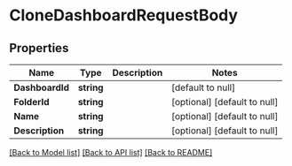 # CloneDashboardRequestBody

## Properties
Name | Type | Description | Notes
------------ | ------------- | ------------- | -------------
**DashboardId** | **string** |  | [default to null]
**FolderId** | **string** |  | [optional] [default to null]
**Name** | **string** |  | [optional] [default to null]
**Description** | **string** |  | [optional] [default to null]

[[Back to Model list]](../README.md#documentation-for-models) [[Back to API list]](../README.md#documentation-for-api-endpoints) [[Back to README]](../README.md)

